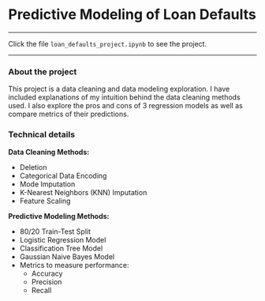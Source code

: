 # **Predictive Modeling of Loan Defaults**
<!-- ![Application Homepage](/homepage.jpg) -->
---
Click the file `loan_defaults_project.ipynb` to see the project. 

--- 
### About the project
This project is a data cleaning and data modeling exploration. I have included explanations of my intuition behind the data cleaning methods used. I also explore the pros and cons of 3 regression models as well as compare metrics of their predictions. 

### Technical details
**Data Cleaning Methods:**
- Deletion
- Categorical Data Encoding
- Mode Imputation
- K-Nearest Neighbors (KNN) Imputation  
- Feature Scaling 

**Predictive Modeling Methods:**
- 80/20 Train-Test Split 
- Logistic Regression Model
- Classification Tree Model 
- Gaussian Naive Bayes Model 
- Metrics to measure performance:
    - Accuracy
    - Precision
    - Recall 

